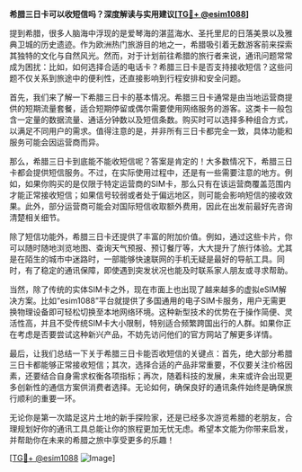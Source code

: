 **希腊三日卡可以收短信吗？深度解读与实用建议[[TG💪+ @esim1088](https://t.me/s/esim1088)]**

提到希腊，很多人脑海中浮现的是爱琴海的湛蓝海水、圣托里尼的日落美景以及雅典卫城的历史遗迹。作为欧洲热门旅游目的地之一，希腊吸引着无数游客前来探索其独特的文化与自然风光。然而，对于计划前往希腊的旅行者来说，通讯问题常常成为困扰：比如，如何选择合适的电话卡？希腊三日卡是否支持接收短信？这些问题不仅关系到旅途中的便利性，还直接影响到行程安排和安全问题。

首先，我们来了解一下希腊三日卡的基本情况。希腊三日卡通常是由当地运营商提供的短期流量套餐，适合短期停留或偶尔需要使用网络服务的游客。这类卡一般包含一定量的数据流量、通话分钟数以及短信条数。购买时可以选择多种组合方式，以满足不同用户的需求。值得注意的是，并非所有三日卡都完全一致，具体功能和服务可能会因运营商而异。

那么，希腊三日卡到底能不能收短信呢？答案是肯定的！大多数情况下，希腊三日卡都会提供短信服务。不过，在实际使用过程中，还是有一些需要注意的地方。例如，如果你购买的是仅限于特定运营商的SIM卡，那么只有在该运营商覆盖范围内才能正常接收短信；如果信号较弱或者处于偏远地区，则可能会影响短信的接收效果。此外，部分运营商可能会对国际短信收取额外费用，因此在出发前最好先咨询清楚相关细节。

除了短信功能外，希腊三日卡还提供了丰富的附加价值。例如，通过这些卡片，你可以随时随地浏览地图、查询天气预报、预订餐厅等，大大提升了旅行体验。尤其是在陌生的城市中迷路时，一部能够快速联网的手机无疑是最好的导航工具。同时，有了稳定的通讯保障，即使遇到突发状况也能及时联系家人朋友或寻求帮助。

当然，除了传统的实体SIM卡之外，现在市面上也出现了越来越多的虚拟eSIM解决方案。比如“esim1088”平台就提供了多国通用的电子SIM卡服务，用户无需更换物理设备即可轻松切换至本地网络环境。这种新型技术的优势在于操作简便、灵活性高，并且不受传统SIM卡大小限制，特别适合频繁跨国出行的人群。如果你正在考虑是否要尝试这种新兴产品，不妨先访问他们的官方网站了解更多详情。

最后，让我们总结一下关于希腊三日卡能否收短信的关键点：首先，绝大部分希腊三日卡都能够正常接收短信；其次，选择合适的产品非常重要，不仅要关注价格因素，还要结合自身需求权衡各项指标；再次，随着科技的发展，未来或许会出现更多创新性的通信方案供消费者选择。无论如何，确保良好的通讯条件始终是确保旅行顺利的重要一环。

无论你是第一次踏足这片土地的新手探险家，还是已经多次游览希腊的老朋友，合理规划好你的通讯工具总能让你的旅程更加无忧无虑。希望本文能为你带来启发，并帮助你在未来的希腊之旅中享受更多的乐趣！

[[TG💪+ @esim1088](https://t.me/s/esim1088) ![Image](https://i.postimg.cc/4NQfJmqS/Snipaste-2025-05-13-00-14-12.png)]